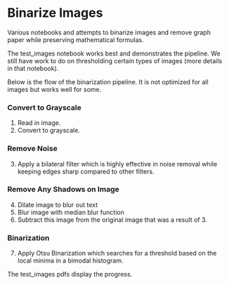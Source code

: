 # Binarize Images

Various notebooks and attempts to binarize images and remove graph paper while preserving mathematical formulas.

The test_images notebook works best and demonstrates the pipeline. We still have work to do on thresholding certain types of images (more details in that notebook).

Below is the flow of the binarization pipeline. It is not optimized for all images but works well for some. 

### Convert to Grayscale
1. Read in image.
2. Convert to grayscale.

### Remove Noise
3. Apply a bilateral filter which is highly effective in noise removal while keeping edges sharp compared to other filters.

### Remove Any Shadows on Image
4. Dilate image to blur out text
5. Blur image with median blur function
6. Subtract this image from the original image that was a result of 3.

### Binarization
7. Apply Otsu Binarization which searches for a threshold based on the local minima in a bimodal histogram.

The test_images pdfs display the progress.

